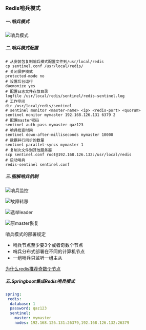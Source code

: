 ### Redis哨兵模式

##### 一.哨兵模式

![哨兵模式](http://static.xiany.top/markdown/20210518162633.png)

##### 二.哨兵模式配置

```shell
# 从安装包复制哨兵模式配置文件到/usr/local/redis
cp sentinel.conf /usr/local/redis/
# 关闭保护模式
protected-mode no
# 设置后台运行
daemonize yes
# 配置日志文件存放目录
logfile /usr/local/redis/sentinel/redis-sentinel.log
# 工作空间
dir /usr/local/redis/sentinel
# sentinel monitor <master-name> <ip> <redis-port> <quorum>
sentinel monitor mymaster 192.168.126.131 6379 2
# 配置master密码
sentinel auth-pass mymaster qaz123
# 哨兵检查时间
sentinel down-after-milliseconds mymaster 10000
# 数据并行同步的数量
sentinel parallel-syncs mymaster 1
# 复制次文件到其他服务器
scp sentinel.conf root@192.168.126.132:/usr/local/redis
# 启动哨兵
redis-sentinel sentinel.conf
```

##### 三.图解哨兵机制

![哨兵监控](http://static.xiany.top/markdown/20210518171442.png)

![故障转移](http://static.xiany.top/markdown/20210518171343.png)

![选举leader](http://static.xiany.top/markdown/20210518171852.png)

![原master恢复](http://static.xiany.top/markdown/20210518172029.png)

哨兵模式的部署规定

* 哨兵节点至少要3个或者奇数个节点
* 哨兵分布式部署在不同的计算机节点
* 一组哨兵只监听一组主从

[为什么redis推荐奇数个节点](https://blog.csdn.net/qq32933432/article/details/105785571)

##### 五.Springboot集成Redis哨兵模式

```yaml
spring:
 redis:
  database: 1
  password: qaz123
  sentinel:
  	master: mymaster
  	nodes: 192.168.126.131:26379,192.168.126.132:26379
```

